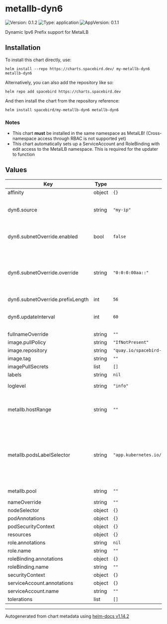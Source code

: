 # metallb-dyn6

![Version: 0.1.2](https://img.shields.io/badge/Version-0.1.2-informational?style=flat-square) ![Type: application](https://img.shields.io/badge/Type-application-informational?style=flat-square) ![AppVersion: 0.1.1](https://img.shields.io/badge/AppVersion-0.1.1-informational?style=flat-square)

Dynamic Ipv6 Prefix support for MetalLB

## Installation

To install this chart directly, use:

`helm install --repo https://charts.spacebird.dev/ my-metallb-dyn6 metallb-dyn6`

Alternatively, you can also add the repository like so:

`helm repo add spacebird https://charts.spacebird.dev`

And then install the chart from the repository reference:

`helm install spacebird/my-metallb-dyn6 metallb-dyn6`

### Notes

- This chart **must** be installed in the same namespace as MetalLB! (Cross-namespace access through RBAC is not supported yet)
- This chart automatically sets up a ServiceAccount and RoleBinding with edit access to the MetalLB namespace. This is required for the updater to function

## Values

| Key | Type | Default | Description |
|-----|------|---------|-------------|
| affinity | object | `{}` |  |
| dyn6.source | string | `"my-ip"` | Source of the dynamic IPv6 network that will be injected into MetalLB. Can only be `my-ip` at this point. |
| dyn6.subnetOverride.enabled | bool | `false` | Whether to enable the subnet override. Both override and prefix_length must be set if this is true. |
| dyn6.subnetOverride.override | string | `"0:0:0:00aa::"` | Override a portion of the prefix (usually the subnet). This value must be a valid IPv6 address. For example, to set the subnet to :beef: with a /48 dynamic prefix, use: 0:0:0:beef:: |
| dyn6.subnetOverride.prefixLength | int | `56` |  |
| dyn6.updateInterval | int | `60` | Time between attempts to refresh the dynamic Prefix and updating the IPAddressPool in seconds |
| fullnameOverride | string | `""` |  |
| image.pullPolicy | string | `"IfNotPresent"` |  |
| image.repository | string | `"quay.io/spacebird-dev/metallb-dyn6"` |  |
| image.tag | string | `""` |  |
| imagePullSecrets | list | `[]` |  |
| labels | string | `nil` |  |
| loglevel | string | `"info"` | Application loglevel. Can be error,warning,info,debug,trace |
| metallb.hostRange | string | `""` | Range of host addresses that MetalLB can use for allocating services. Must be passed as a range of Ipv6-Host-parts, such as ::1000-::1999 |
| metallb.podsLabelSelector | string | `"app.kubernetes.io/name=metallb,app.kubernetes.io/instance=metallb"` | Use this label selector to filter pods when force-deleting MetalLB to refresh its configuration. Only pods that match this selector will be deleted. Only adjust this if your MetalLB instance is installed with a custom label name/instance. |
| metallb.pool | string | `""` | Name of the IPAddressPool resource  to manage |
| nameOverride | string | `""` |  |
| nodeSelector | object | `{}` |  |
| podAnnotations | object | `{}` |  |
| podSecurityContext | object | `{}` |  |
| resources | object | `{}` |  |
| role.annotations | string | `nil` |  |
| role.name | string | `""` |  |
| roleBinding.annotations | object | `{}` |  |
| roleBinding.name | string | `""` |  |
| securityContext | object | `{}` |  |
| serviceAccount.annotations | object | `{}` |  |
| serviceAccount.name | string | `""` |  |
| tolerations | list | `[]` |  |

----------------------------------------------
Autogenerated from chart metadata using [helm-docs v1.14.2](https://github.com/norwoodj/helm-docs/releases/v1.14.2)
